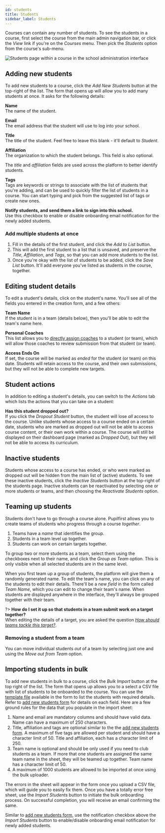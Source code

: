 ```yaml
---
id: students
title: Students
sidebar_label: Students
---
```


Courses can contain any number of students. To see the students in a course, first select the course from the main admin navigation bar, or click the _View_ link if you're on the _Courses_ menu. Then pick the _Students_ option from the course's sub-menu.

![Students page within a course in the school administration interface](https://res.cloudinary.com/sv-co/image/upload/v1614237376/pupilfirst_documentation/students/students_page_qucndn.png)

## Adding new students

To add new students to a course, click the _Add New Students_ button at the top-right of the list. The form that opens up will allow you to add many students at once. It asks for the following details:

**Name**\
The name of the student.

**Email**\
The email address that the student will use to log into your school.

**Title**\
The title of the student. Feel free to leave this blank - it'll default to _Student_.

**Affiliation**\
The organization to which the student belongs. This field is also optional.

The _title_ and _affiliation_ fields are used across the platform to better identify students.

**Tags**\
Tags are keywords or strings to associate with the list of students that you're adding, and can be used to quickly filter the list of students in a course. You can start typing and pick from the suggested list of tags or create new ones.

**Notify students, and send them a link to sign into this school.**\
Use this checkbox to enable or disable onboarding email notification for the newly added students.

### Add multiple students at once

1. Fill in the details of the first student, and click the _Add to List_ button.
2. This will add the first student to a list that is unsaved, and preserve the _Title_, _Affiliation_, and _Tags_, so that you can add more students to the list.
3. Once you're okay with the list of students to be added, click the _Save List_ button. It'll add everyone you've listed as students in the course, together.

## Editing student details

To edit a student's details, click on the student's name. You'll see all of the fields you entered in the creation form, and a few others:

**Team Name**\
If the student is in a team (details below), then you'll be able to edit the team's name here.

**Personal Coaches**\
This list allows you to [directly assign coaches](/coaches?id=student-team-coaches) to a student (or team), which will allow those coaches to review submission from that student (or team).

**Access Ends On**\
If set, the course will be marked as _ended_ for the student (or team) on this date. Students will retain access to the course, and their own submissions, but they will not be able to complete new targets.

## Student actions

In addition to editing a student's details, you can switch to the _Actions_ tab which lists the actions that you can take on a student:

**Has this student dropped out?** \
If you click the _Dropout Student_ button, the student will lose _all_ access to the course. Unlike students whose access to a course ended on a certain date, students who are marked as dropped out will not be able to access course content, or their own work within a course. The course will still be displayed on their dashboard page (marked as _Dropped Out_), but they will not be able to access its curriculum.

## Inactive students

Students whose access to a course has ended, or who were marked as dropped out will be hidden from the main list of (active) students. To see these inactive students, click the _Inactive Students_ button at the top-right of the students page. Inactive students can be reactivated by selecting one or more students or teams, and then choosing the _Reactivate Students_ option.

## Teaming up students

Students don't have to go through a course alone. Pupilfirst allows you to create teams of students who progress through a course _together_.

1. Teams have a _name_ that identifies the group.
2. Students in a team level up together.
3. Students can work on certain targets together.

To group two or more students as a team, select them using the checkboxes next to their name, and click the _Group as Team_ option. This is only visible when all selected students are in the same level.

When you first team up a group of students, the platform will give them a randomly generated name. To edit the team's name, you can click on any of the students to edit their details. There'll be a new _field_ in the form called _Team Name_, which you can edit to change their team's name. When students are displayed anywhere in the interface, they'll always be grouped together with their team.

?> **How do I set it up so that students in a team submit work on a target together?** \
 When editing the details of a target, you are asked the question
_[How should teams tackle this target?](/curriculum_editor?id=setting-the-method-of-completion)_.

### Removing a student from a team

You can move individual students _out_ of a team by selecting just one and using the _Move out from Team_ option.

## Importing students in bulk

To add new students in bulk to a course, click the _Bulk Import_ button at the top right of the list. The form that opens up allows you to a select a CSV file with list of students to be onboarded to the course. You can use the [template file](/files/student_import_sample.csv ":ignore") available in the form to list the students with required details. Refer to [add new students form](/students?id=adding-new-students) for details on each field. Here are a few ground rules for the data that you populate in the import sheet:

1. Name and email are mandatory columns and should have valid data. Name can have a maximum of 250 characters.
2. Title, affiliation and tags are optional similar to the the [add new students form](/students?id=adding-new-students). A maximum of five tags are allowed per student and should have a character limit of 50. Title and affiliation, each has a character limit of 250.
3. Team name is optional and should be only used if you need to club students as a team. If more that one students are assigned the same team name in the sheet, they will be teamed up together. Team name has a character limit of 50.
4. A maximum of 1000 students are allowed to be imported at once using the bulk uploader.

The errors in the sheet will appear in the form once you upload a CSV file, which will guide you to easily fix them. Once you have a totally error free sheet, use the _Import Students_ button to initiate the bulk onboarding process. On successful completion, you will receive an email confirming the same.

Similar to [add new students form](/students?id=adding-new-students), use the notification checkbox above the _Import Students_ button to enable/disable onboarding email notification for newly added students.
